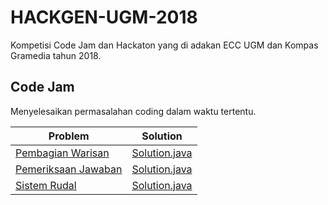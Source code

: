 # HACKGEN-UGM-2018

Kompetisi Code Jam dan Hackaton yang di adakan ECC UGM dan Kompas Gramedia tahun 2018.

## Code Jam
Menyelesaikan permasalahan coding dalam waktu tertentu.

Problem | Solution
------- | --------
[Pembagian Warisan](PembagianWarisan/Problem.md) | [Solution.java](PembagianWarisan/Solution.java)
[Pemeriksaan Jawaban](PemeriksaanJawaban/Problem.md) | [Solution.java](PemeriksaanJawaban/Solution.java)
[Sistem Rudal](SistemRudal/Problem.md) | [Solution.java](SistemRudal/Solution.java)